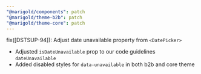 ```yaml
---
"@marigold/components": patch
"@marigold/theme-b2b": patch
"@marigold/theme-core": patch
---
```


fix([DSTSUP-94]): Adjust date unavailable property from `<DatePicker>`

- Adjusted `isDateUnavailable` prop to our code guidelines `dateUnavailable`
- Added disabled styles for `data-unavailable` in both b2b and core theme

